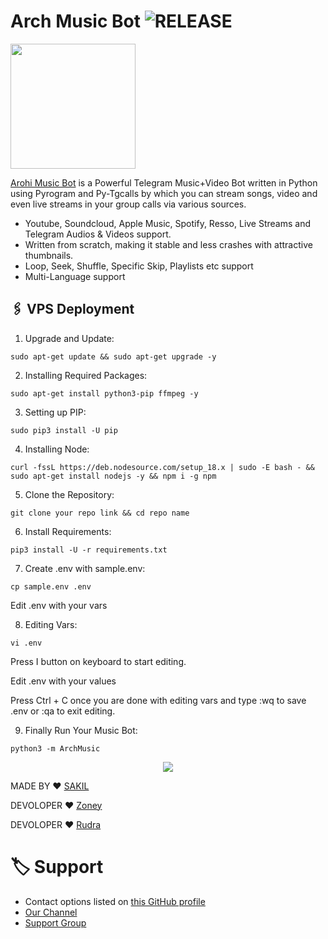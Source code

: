 

# Arch Music Bot <img src="https://img.shields.io/github/v/release/sakil000/ArohiMusicBot?color=green&logo=github&logoColor=red&style=social" alt="RELEASE">

<img src="https://telegra.ph/file/94e013900d86ff5899439.jpg" align="middle" width="200" height="200"/>

[Arohi Music Bot](https://t.me/UMIKO_CHAT_BOT) is a Powerful Telegram Music+Video Bot written in Python using Pyrogram and Py-Tgcalls by which you can stream songs, video and even live streams in your group calls via various sources.

* Youtube, Soundcloud, Apple Music, Spotify, Resso, Live Streams and Telegram Audios & Videos support.
* Written from scratch, making it stable and less crashes with attractive thumbnails.
* Loop, Seek, Shuffle, Specific Skip, Playlists etc support
* Multi-Language support



## 🖇 VPS Deployment

1.  Upgrade and Update:

`sudo apt-get update && sudo apt-get upgrade -y`

2. Installing Required Packages:

`sudo apt-get install python3-pip ffmpeg -y`

3. Setting up PIP:

`sudo pip3 install -U pip`

4. Installing Node:

`curl -fssL https://deb.nodesource.com/setup_18.x | sudo -E bash - && sudo apt-get install nodejs -y && npm i -g npm`

5. Clone the Repository:

`git clone your repo link && cd repo name`

6. Install Requirements:

`pip3 install -U -r requirements.txt`

7. Create .env  with sample.env:

`cp sample.env .env`

Edit .env with your vars

8. Editing Vars:

`vi .env`

Press I button on keyboard to start editing.

Edit .env with your values


Press Ctrl + C  once you are done with editing vars and type :wq to save .env or :qa to exit editing.

9. Finally Run Your Music Bot:

`python3 -m ArchMusic`


<p align="center">
  <img src="https://readme-typing-svg.herokuapp.com?color=F555247&width=890&lines=𝗕𝗢𝗧+𝗜𝗦+𝗖𝗥𝗘𝗔𝗧𝗘𝗗+𝗙𝗢𝗥+𝗙𝗥𝗜𝗘𝗡𝗗+𝗪𝗜𝗧𝗛+𝗟𝗢𝗩𝗘+𝗔𝗡𝗗+𝗛𝗔𝗥𝗗𝗪𝗢𝗥𝗞+𝗕𝗬+𝗔𝗥𝗖𝗛𝗕𝗢𝗧𝗦%E2%9C%8C">
</p> 

MADE BY ❤️ [SAKIL](https://t.me/YO_UR_OFFICIAL_CRUSH)

DEVOLOPER ❤️ [Zoney](https://t.me/itszoney)

 DEVOLOPER ❤️ [Rudra](https://t.me/Unknown_hu_m)

# 🏷 Support

- Contact options listed on [this GitHub profile](https://github.com/ArchBots)
- [Our Channel](https://t.me/ArchBots)
- [Support Group](https://t.me/ARCH_SUPPORTS)



